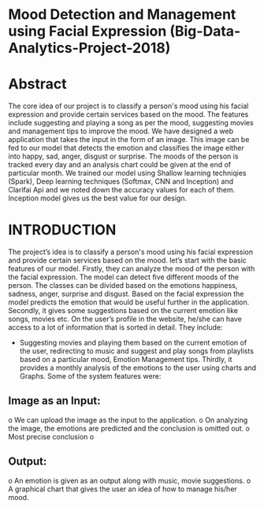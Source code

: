 # Mood Detection and Management using Facial Expression (Big-Data-Analytics-Project-2018)

# Abstract
The core idea of our project is to classify a person's mood using his facial expression and provide certain services based on the mood. The features include suggesting and playing a song as per the mood, suggesting movies and management tips to improve the mood. We have designed a web application that takes the input in the form of an image. This image can be fed to our model that detects the emotion and classifies the image either into happy, sad, anger, disgust or surprise. The moods of the person is tracked every day and an analysis chart could be given at the end of particular month. We trained our model using Shallow learning techniqies (Spark), Deep learning techniques (Softmax, CNN and Inception) and Clarifai Api and we noted down the accuracy values for each of them. Inception model gives us the best value for our design.

# INTRODUCTION
The project’s idea is to classify a person's mood using his facial expression and provide certain services based on the mood. let’s start with the basic features of our model. Firstly, they can analyze the mood of the person with the facial expression. The model can detect five different moods of the person. The classes can be divided based on the emotions happiness, sadness, anger, surprise and disgust. Based on the facial expression the model predicts the emotion that would be useful further in the application. Secondly, it gives some suggestions based on the current emotion like songs, movies etc. On the user’s profile in the website, he/she can have access to a lot of information that is sorted in detail. They include:
* Suggesting movies and playing them based on the current emotion of the user, redirecting to music and suggest and play songs from playlists based on a particular mood, Emotion
Management tips. Thirdly, it provides a monthly analysis of the emotions to the user using charts and Graphs.
Some of the system features were:

## Image as an Input:
o We can upload the image as the input to the
application.
o On analyzing the image, the emotions are
predicted and the conclusion is omitted out.
o Most precise conclusion
o
## Output:
o An emotion is given as an output along with
music, movie suggestions.
o A graphical chart that gives the user an idea of
how to manage his/her mood.
